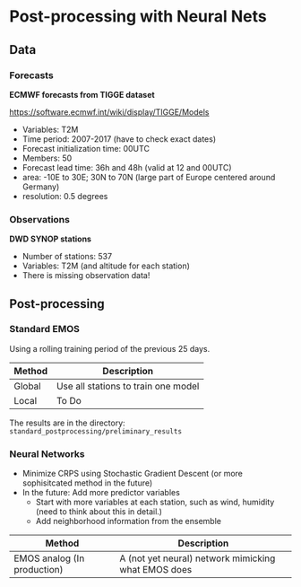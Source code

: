 # Post-processing with Neural Nets

## Data

### Forecasts

**ECMWF forecasts from TIGGE dataset**

https://software.ecmwf.int/wiki/display/TIGGE/Models

- Variables: T2M
- Time period: 2007-2017 (have to check exact dates)
- Forecast initialization time: 00UTC
- Members: 50
- Forecast lead time: 36h and 48h (valid at 12 and 00UTC)
- area: -10E to 30E; 30N to 70N (large part of Europe centered around Germany)
- resolution: 0.5 degrees

### Observations

**DWD SYNOP stations**

- Number of stations: 537
- Variables: T2M (and altitude for each station)
- There is missing observation data!

## Post-processing

### Standard EMOS

Using a rolling training period of the previous 25 days.

| Method | Description |
| ------ | ----------- |
| Global | Use all stations to train one model |
| Local  | To Do       |

The results are in the directory: `standard_postprocessing/preliminary_results`


### Neural Networks

- Minimize CRPS using Stochastic Gradient Descent (or more sophisitcated method in the future)
- In the future: Add more predictor variables
	- Start with more variables at each station, such as wind, humidity (need to think about this in detail.)
	- Add neighborhood information from the ensemble


| Method | Description |
| ------ | ----------- |
| EMOS analog (In production) | A (not yet neural) network mimicking what EMOS does 



